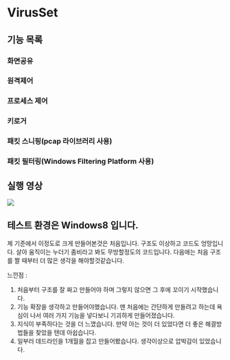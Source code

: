 # VirusSet

## 기능 목록

### 화면공유
### 원격제어
### 프로세스 제어
### 키로거
### 패킷 스니핑(pcap 라이브러리 사용)
### 패킷 필터링(Windows Filtering Platform 사용)


## 실행 영상


<img src="https://github.com/KissShot1104/VirusSet/assets/134862092/337817ac-930d-494b-bb93-1b802d1deab6">

## 테스트 환경은 Windows8 입니다.

제 기준에서 이정도로 크게 만들어본것은 처음입니다.
구조도 이상하고 코드도 엉망입니다.
살아 움직이는 누더기 좀비라고 봐도 무방할정도의 코드입니다.
다음에는 처음 구조를 짤 때부터 더 많은 생각을 해야할것같습니다.

느낀점 : 
1. 처음부터 구조를 잘 짜고 만들어야 하며 그렇지 않으면 그 후에 꼬이기 시작했습니다.
2. 기능 확장을 생각하고 만들어야했습니다. 맨 처음에는 간단하게 만들려고 하는데 욕심이 나서 여러 가지 기능을 넣다보니 기괴하게 만들어졌습니다.
3. 지식이 부족하다는 것을 더 느꼈습니다. 만약 아는 것이 더 있었다면 더 좋은 해결방법들을 찾았을 텐데 아쉽습니다.
4. 일부러 데드라인을 1개월을 잡고 만들어봤습니다. 생각이상으로 압박감이 있었습니다.
